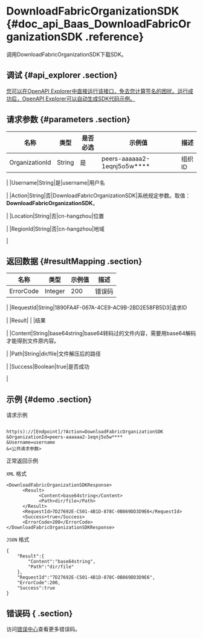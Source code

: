 # DownloadFabricOrganizationSDK {#doc_api_Baas_DownloadFabricOrganizationSDK .reference}

调用DownloadFabricOrganizationSDK下载SDK。

## 调试 {#api_explorer .section}

[您可以在OpenAPI Explorer中直接运行该接口，免去您计算签名的困扰。运行成功后，OpenAPI Explorer可以自动生成SDK代码示例。](https://api.aliyun.com/#product=Baas&api=DownloadFabricOrganizationSDK&type=RPC&version=2018-12-21)

## 请求参数 {#parameters .section}

|名称|类型|是否必选|示例值|描述|
|--|--|----|---|--|
|OrganizationId|String|是|peers-aaaaaa2-1eqnj5o5w\*\*\*\*|组织ID

 |
|Username|String|是|username|用户名

 |
|Action|String|否|DownloadFabricOrganizationSDK|系统规定参数。取值：**DownloadFabricOrganizationSDK**。

 |
|Location|String|否|cn-hangzhou|位置

 |
|RegionId|String|否|cn-hangzhou|地域

 |

## 返回数据 {#resultMapping .section}

|名称|类型|示例值|描述|
|--|--|---|--|
|ErrorCode|Integer|200|错误码

 |
|RequestId|String|1890FA4F-067A-4CE9-AC9B-2BD2E58FB5D3|请求ID

 |
|Result| | |结果

 |
|Content|String|base64string|base64转码过的文件内容，需要用base64解码才能得到文件原内容。

 |
|Path|String|dir/file|文件解压后的路径

 |
|Success|Boolean|true|是否成功

 |

## 示例 {#demo .section}

请求示例

``` {#request_demo}

http(s)://[Endpoint]/?Action=DownloadFabricOrganizationSDK
&OrganizationId=peers-aaaaaa2-1eqnj5o5w****
&Username=username
&<公共请求参数>

```

正常返回示例

`XML` 格式

``` {#xml_return_success_demo}
<DownloadFabricOrganizationSDKResponse>
	  <Result>
		    <Content>base64string</Content>
		    <Path>dir/file</Path>
	  </Result>
	  <RequestId>7D27692E-C501-4B1D-878C-0B869DD3D9E6</RequestId>
	  <Success>true</Success>
	  <ErrorCode>200</ErrorCode>
</DownloadFabricOrganizationSDKResponse>
```

`JSON` 格式

``` {#json_return_success_demo}
{
	"Result":{
		"Content":"base64string",
		"Path":"dir/file"
	},
	"RequestId":"7D27692E-C501-4B1D-878C-0B869DD3D9E6",
	"ErrorCode":200,
	"Success":true
}
```

## 错误码 { .section}

访问[错误中心](https://error-center.aliyun.com/status/product/Baas)查看更多错误码。

